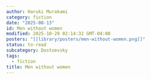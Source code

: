 ```yaml
---
author: Haruki Murakami
category: fiction
date: "2025-08-13"
id: Men without women
modified: 2025-10-29 02:14:32 GMT-04:00
posters: "[[library/posters/men-without-women.png]]"
status: to-read
subcategory: Dostoevsky
tags:
  - fiction
title: Men without women
---
```

